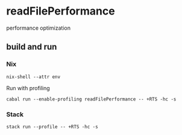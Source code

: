 # readFilePerformance

performance optimization

## build and run

### Nix

    nix-shell --attr env

Run with profiling

    cabal run --enable-profiling readFilePerformance -- +RTS -hc -s

### Stack

    stack run --profile -- +RTS -hc -s
